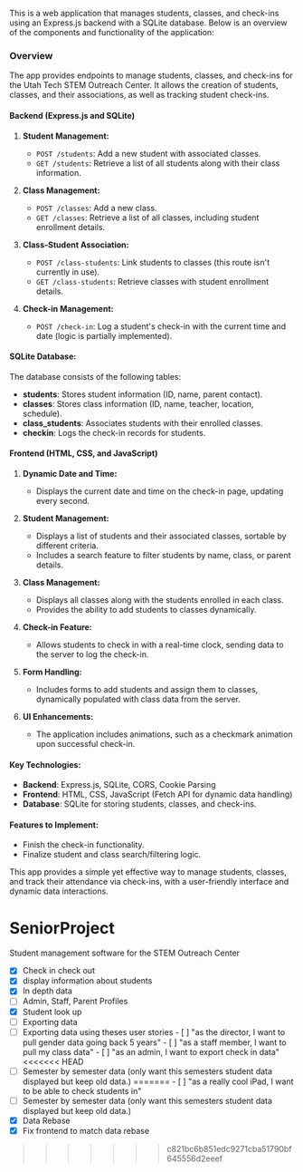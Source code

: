This is a web application that manages students, classes, and check-ins using an Express.js backend with a SQLite database. Below is an overview of the components and functionality of the application:

### Overview
The app provides endpoints to manage students, classes, and check-ins for the Utah Tech STEM Outreach Center. It allows the creation of students, classes, and their associations, as well as tracking student check-ins.

#### Backend (Express.js and SQLite)
1. **Student Management:**
   - `POST /students`: Add a new student with associated classes.
   - `GET /students`: Retrieve a list of all students along with their class information.

2. **Class Management:**
   - `POST /classes`: Add a new class.
   - `GET /classes`: Retrieve a list of all classes, including student enrollment details.

3. **Class-Student Association:**
   - `POST /class-students`: Link students to classes (this route isn't currently in use).
   - `GET /class-students`: Retrieve classes with student enrollment details.

4. **Check-in Management:**
   - `POST /check-in`: Log a student's check-in with the current time and date (logic is partially implemented).

#### SQLite Database:
The database consists of the following tables:
- **students**: Stores student information (ID, name, parent contact).
- **classes**: Stores class information (ID, name, teacher, location, schedule).
- **class_students**: Associates students with their enrolled classes.
- **checkin**: Logs the check-in records for students.

#### Frontend (HTML, CSS, and JavaScript)
1. **Dynamic Date and Time:**
   - Displays the current date and time on the check-in page, updating every second.

2. **Student Management:**
   - Displays a list of students and their associated classes, sortable by different criteria.
   - Includes a search feature to filter students by name, class, or parent details.

3. **Class Management:**
   - Displays all classes along with the students enrolled in each class.
   - Provides the ability to add students to classes dynamically.

4. **Check-in Feature:**
   - Allows students to check in with a real-time clock, sending data to the server to log the check-in.

5. **Form Handling:**
   - Includes forms to add students and assign them to classes, dynamically populated with class data from the server.

6. **UI Enhancements:**
   - The application includes animations, such as a checkmark animation upon successful check-in.

#### Key Technologies:
- **Backend**: Express.js, SQLite, CORS, Cookie Parsing
- **Frontend**: HTML, CSS, JavaScript (Fetch API for dynamic data handling)
- **Database**: SQLite for storing students, classes, and check-ins.

#### Features to Implement:
- Finish the check-in functionality.
- Finalize student and class search/filtering logic.

This app provides a simple yet effective way to manage students, classes, and track their attendance via check-ins, with a user-friendly interface and dynamic data interactions.
# SeniorProject
Student management software for the STEM Outreach Center
- [X] Check in check out
- [X] display information about students
- [X] In depth data
- [ ] Admin, Staff, Parent Profiles
- [X] Student look up
- [ ] Exporting data
- [ ] Exporting data using theses user stories
      - [ ] "as the director, I want to pull gender data going back 5 years"
      - [ ] "as a staff member, I want to pull my class data"
      - [ ] "as an admin, I want to export check in data"
<<<<<<< HEAD
- [ ] Semester by semester data (only want this semesters student data displayed but keep old data.) 
=======
      - [ ] "as a really cool iPad, I want to be able to check students in" 
- [ ] Semester by semester data (only want this semesters student data displayed but keep old data.)
- [x] Data Rebase
- [x] Fix frontend to match data rebase
>>>>>>> c821bc6b851edc9271cba51790bf645556d2eeef
